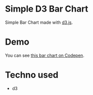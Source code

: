 # Simple D3 Bar Chart

Simple Bar Chart made with [d3.js](https://d3js.org/).

# Demo

You can see [this bar chart on Codepen](https://codepen.io/LCreation/full/OjzBbK/).

# Techno used

* d3